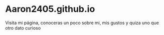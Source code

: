 # Aaron2405.github.io
Visita mi página, conoceras un poco sobre mi, mis gustos y quiza uno que otro dato curioso
